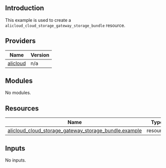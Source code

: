 ## Introduction

This example is used to create a `alicloud_cloud_storage_gateway_storage_bundle` resource.

<!-- BEGIN_TF_DOCS -->
## Providers

| Name | Version |
|------|---------|
| <a name="provider_alicloud"></a> [alicloud](#provider\_alicloud) | n/a |

## Modules

No modules.

## Resources

| Name | Type |
|------|------|
| [alicloud_cloud_storage_gateway_storage_bundle.example](https://registry.terraform.io/providers/aliyun/alicloud/latest/docs/resources/cloud_storage_gateway_storage_bundle) | resource |

## Inputs

No inputs.
<!-- END_TF_DOCS -->    